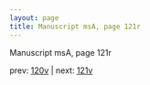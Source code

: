```yaml
---
layout: page
title: Manuscript msA, page 121r
---
```


Manuscript msA, page 121r

prev:  [120v](../120v) | next:  [121v](../121v)